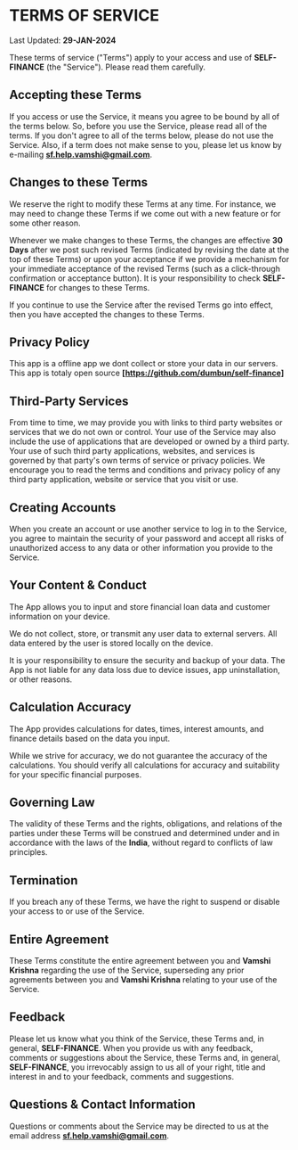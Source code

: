 # TERMS OF SERVICE

Last Updated: **29-JAN-2024**

These terms of service ("Terms") apply to your access and use of **SELF-FINANCE** (the "Service"). Please read them carefully.

## Accepting these Terms

If you access or use the Service, it means you agree to be bound by all of the terms below. So, before you use the Service, please read all of the terms. If you don't agree to all of the terms below, please do not use the Service. Also, if a term does not make sense to you, please let us know by e-mailing **sf.help.vamshi@gmail.com**.

## Changes to these Terms

We reserve the right to modify these Terms at any time. For instance, we may need to change these Terms if we come out with a new feature or for some other reason.

Whenever we make changes to these Terms, the changes are effective **30 Days** after we post such revised Terms (indicated by revising the date at the top of these Terms) or upon your acceptance if we provide a mechanism for your immediate acceptance of the revised Terms (such as a click-through confirmation or acceptance button). It is your responsibility to check **SELF-FINANCE** for changes to these Terms.

If you continue to use the Service after the revised Terms go into effect, then you have accepted the changes to these Terms.

## Privacy Policy

This app is a offline app we dont collect or store your data in our servers. This app is totaly open source **[https://github.com/dumbun/self-finance]**

## Third-Party Services

From time to time, we may provide you with links to third party websites or services that we do not own or control. Your use of the Service may also include the use of applications that are developed or owned by a third party. Your use of such third party applications, websites, and services is governed by that party's own terms of service or privacy policies. We encourage you to read the terms and conditions and privacy policy of any third party application, website or service that you visit or use.

## Creating Accounts

When you create an account or use another service to log in to the Service, you agree to maintain the security of your password and accept all risks of unauthorized access to any data or other information you provide to the Service.

## Your Content & Conduct

The App allows you to input and store financial loan data and customer information on your device.

We do not collect, store, or transmit any user data to external servers. All data entered by the user is stored locally on the device.

It is your responsibility to ensure the security and backup of your data. The App is not liable for any data loss due to device issues, app uninstallation, or other reasons.

## Calculation Accuracy

The App provides calculations for dates, times, interest amounts, and finance details based on the data you input.

While we strive for accuracy, we do not guarantee the accuracy of the calculations. You should verify all calculations for accuracy and suitability for your specific financial purposes.

## Governing Law

The validity of these Terms and the rights, obligations, and relations of the parties under these Terms will be construed and determined under and in accordance with the laws of the **India**, without regard to conflicts of law principles.

## Termination

If you breach any of these Terms, we have the right to suspend or disable your access to or use of the Service.

## Entire Agreement

These Terms constitute the entire agreement between you and **Vamshi Krishna** regarding the use of the Service, superseding any prior agreements between you and **Vamshi Krishna** relating to your use of the Service.

## Feedback

Please let us know what you think of the Service, these Terms and, in general, **SELF-FINANCE**. When you provide us with any feedback, comments or suggestions about the Service, these Terms and, in general, **SELF-FINANCE**, you irrevocably assign to us all of your right, title and interest in and to your feedback, comments and suggestions.

## Questions & Contact Information

Questions or comments about the Service may be directed to us at the email address **sf.help.vamshi@gmail.com**.
